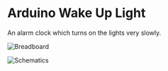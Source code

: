 # Arduino Wake Up Light
An alarm clock which turns on the lights very slowly.


![Breadboard](https://raw.githubusercontent.com/erhanalankus/Arduino-Wake-Up-Light/master/breadboard.jpg)

![Schematics](https://raw.githubusercontent.com/erhanalankus/Arduino-Wake-Up-Light/master/schematics.jpg)
